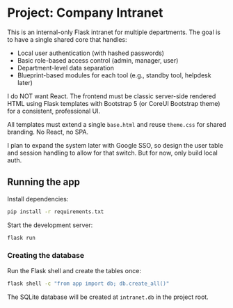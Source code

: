 # Project: Company Intranet

This is an internal-only Flask intranet for multiple departments. The goal is to have a single shared core that handles:
- Local user authentication (with hashed passwords)
- Basic role-based access control (admin, manager, user)
- Department-level data separation
- Blueprint-based modules for each tool (e.g., standby tool, helpdesk later)

I do NOT want React. The frontend must be classic server-side rendered HTML using Flask templates with Bootstrap 5 (or CoreUI Bootstrap theme) for a consistent, professional UI.

All templates must extend a single `base.html` and reuse `theme.css` for shared branding. No React, no SPA.

I plan to expand the system later with Google SSO, so design the user table and session handling to allow for that switch. But for now, only build local auth.

## Running the app

Install dependencies:

```bash
pip install -r requirements.txt
```

Start the development server:

```bash
flask run
```

### Creating the database

Run the Flask shell and create the tables once:

```bash
flask shell -c "from app import db; db.create_all()"
```

The SQLite database will be created at `intranet.db` in the project root.
